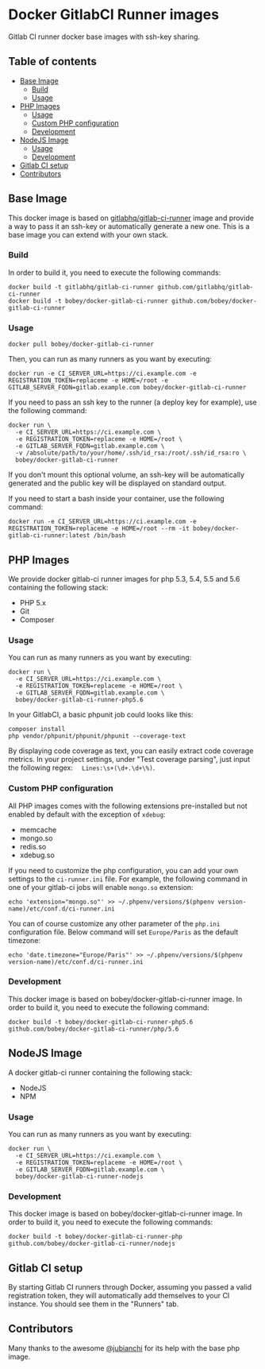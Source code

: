 # Docker GitlabCI Runner images

Gitlab CI runner docker base images with ssh-key sharing.

## Table of contents

- [Base Image](#base-image)
  - [Build](#build)
  - [Usage](#usage)
- [PHP Images](#php-images)
  - [Usage](#usage-1)
  - [Custom PHP configuration](#custom-php-configuration)
  - [Development](#development)
- [NodeJS Image](#nodejs-image)
  - [Usage](#usage-2)
  - [Development](#development-1)
- [Gitlab CI setup](#gitlab-ci-setup)
- [Contributors](#contributors)

## Base Image

This docker image is based on [gitlabhq/gitlab-ci-runner](https://github.com/gitlabhq/gitlab-ci-runner) image and provide a way to pass it an ssh-key or automatically
generate a new one.
This is a base image you can extend with your own stack.

### Build

In order to build it, you need to execute the following commands:

```
docker build -t gitlabhq/gitlab-ci-runner github.com/gitlabhq/gitlab-ci-runner
docker build -t bobey/docker-gitlab-ci-runner github.com/bobey/docker-gitlab-ci-runner
```

### Usage

```
docker pull bobey/docker-gitlab-ci-runner
```

Then, you can run as many runners as you want by executing:

```
docker run -e CI_SERVER_URL=https://ci.example.com -e REGISTRATION_TOKEN=replaceme -e HOME=/root -e GITLAB_SERVER_FQDN=gitlab.example.com bobey/docker-gitlab-ci-runner
```

If you need to pass an ssh key to the runner (a deploy key for example), use the following command:

```
docker run \
  -e CI_SERVER_URL=https://ci.example.com \
  -e REGISTRATION_TOKEN=replaceme -e HOME=/root \
  -e GITLAB_SERVER_FQDN=gitlab.example.com \
  -v /absolute/path/to/your/home/.ssh/id_rsa:/root/.ssh/id_rsa:ro \
  bobey/docker-gitlab-ci-runner
```

If you don't mount this optional volume, an ssh-key will be automatically generated and the public key will be displayed
on standard output.

If you need to start a bash inside your container, use the following command:

```
docker run -e CI_SERVER_URL=https://ci.example.com -e REGISTRATION_TOKEN=replaceme -e HOME=/root --rm -it bobey/docker-gitlab-ci-runner:latest /bin/bash
```

## PHP Images

We provide docker gitlab-ci runner images for php 5.3, 5.4, 5.5 and 5.6 containing the following stack:

- PHP 5.x
- Git
- Composer

### Usage

You can run as many runners as you want by executing:

```
docker run \
  -e CI_SERVER_URL=https://ci.example.com \
  -e REGISTRATION_TOKEN=replaceme -e HOME=/root \
  -e GITLAB_SERVER_FQDN=gitlab.example.com \
  bobey/docker-gitlab-ci-runner-php5.6
```

In your GitlabCI, a basic phpunit job could looks like this:

```
composer install
php vendor/phpunit/phpunit/phpunit --coverage-text
```

By displaying code coverage as text, you can easily extract code coverage metrics. In your project settings, under
"Test coverage parsing", just input the following regex: `  Lines:\s+(\d+.\d+\%)`.

### Custom PHP configuration

All PHP images comes with the following extensions pre-installed but not enabled by default with the exception of
`xdebug`:

- memcache
- mongo.so
- redis.so
- xdebug.so

If you need to customize the php configuration, you can add your own settings to the `ci-runner.ini` file.
For example, the following command in one of your gitlab-ci jobs will enable `mongo.so` extension:

```
echo 'extension="mongo.so"' >> ~/.phpenv/versions/$(phpenv version-name)/etc/conf.d/ci-runner.ini
```

You can of course customize any other parameter of the `php.ini` configuration file. Below command will set `Europe/Paris` as the default timezone:

```
echo 'date.timezone="Europe/Paris"' >> ~/.phpenv/versions/$(phpenv version-name)/etc/conf.d/ci-runner.ini
```

### Development

This docker image is based on bobey/docker-gitlab-ci-runner image. In order to build it, you need to execute the following
command:

```
docker build -t bobey/docker-gitlab-ci-runner-php5.6 github.com/bobey/docker-gitlab-ci-runner/php/5.6
```

## NodeJS Image

A docker gitlab-ci runner containing the following stack:

- NodeJS
- NPM

### Usage

You can run as many runners as you want by executing:

```
docker run \
  -e CI_SERVER_URL=https://ci.example.com \
  -e REGISTRATION_TOKEN=replaceme -e HOME=/root \
  -e GITLAB_SERVER_FQDN=gitlab.example.com \
  bobey/docker-gitlab-ci-runner-nodejs
```

### Development

This docker image is based on bobey/docker-gitlab-ci-runner image. In order to build it, you need to execute the following
commands:

```
docker build -t bobey/docker-gitlab-ci-runner-php github.com/bobey/docker-gitlab-ci-runner/nodejs
```

## Gitlab CI setup

By starting Gitlab CI runners through Docker, assuming you passed a valid registration token, they will automatically
add themselves to your CI instance. You should see them in the "Runners" tab.

## Contributors

Many thanks to the awesome [@jubianchi](https://twitter.com/jubianchi) for its help with the base php image.
